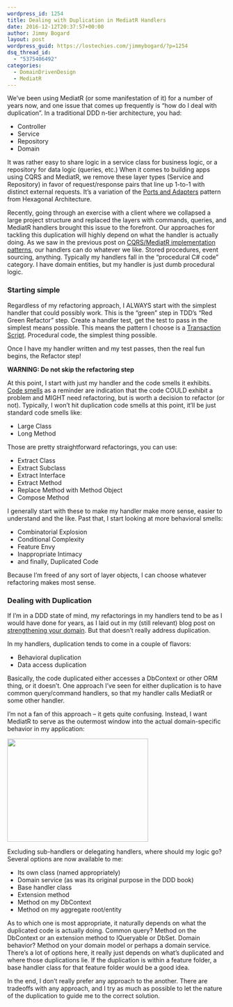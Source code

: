 ```yaml
---
wordpress_id: 1254
title: Dealing with Duplication in MediatR Handlers
date: 2016-12-12T20:37:57+00:00
author: Jimmy Bogard
layout: post
wordpress_guid: https://lostechies.com/jimmybogard/?p=1254
dsq_thread_id:
  - "5375406492"
categories:
  - DomainDrivenDesign
  - MediatR
---
```

We’ve been using MediatR (or some manifestation of it) for a number of years now, and one issue that comes up frequently is “how do I deal with duplication”. In a traditional DDD n-tier architecture, you had:

  * Controller
  * Service
  * Repository
  * Domain

It was rather easy to share logic in a service class for business logic, or a repository for data logic (queries, etc.) When it comes to building apps using CQRS and MediatR, we remove these layer types (Service and Repository) in favor of request/response pairs that line up 1-to-1 with distinct external requests. It’s a variation of the [Ports and Adapters](http://alistair.cockburn.us/Hexagonal+architecture) pattern from Hexagonal Architecture.

Recently, going through an exercise with a client where we collapsed a large project structure and replaced the layers with commands, queries, and MediatR handlers brought this issue to the forefront. Our approaches for tackling this duplication will highly depend on what the handler is actually doing. As we saw in the previous post on [CQRS/MediatR implementation patterns](https://lostechies.com/jimmybogard/2016/10/27/cqrsmediatr-implementation-patterns/), our handlers can do whatever we like. Stored procedures, event sourcing, anything. Typically my handlers fall in the “procedural C# code” category. I have domain entities, but my handler is just dumb procedural logic.

### Starting simple

Regardless of my refactoring approach, I ALWAYS start with the simplest handler that could possibly work. This is the “green” step in TDD’s “Red Green Refactor” step. Create a handler test, get the test to pass in the simplest means possible. This means the pattern I choose is a [Transaction Script](http://martinfowler.com/eaaCatalog/transactionScript.html). Procedural code, the simplest thing possible.

Once I have my handler written and my test passes, then the real fun begins, the Refactor step!

**WARNING: Do not skip the refactoring step**

At this point, I start with just my handler and the code smells it exhibits. [Code smells](https://martinfowler.com/bliki/CodeSmell.html) as a reminder are indication that the code COULD exhibit a problem and MIGHT need refactoring, but is worth a decision to refactor (or not). Typically, I won’t hit duplication code smells at this point, it’ll be just standard code smells like:

  * Large Class
  * Long Method

Those are pretty straightforward refactorings, you can use:

  * Extract Class
  * Extract Subclass
  * Extract Interface
  * Extract Method
  * Replace Method with Method Object
  * Compose Method

I generally start with these to make my handler make more sense, easier to understand and the like. Past that, I start looking at more behavioral smells:

  * Combinatorial Explosion
  * Conditional Complexity
  * Feature Envy
  * Inappropriate Intimacy
  * and finally, Duplicated Code

Because I’m freed of any sort of layer objects, I can choose whatever refactoring makes most sense.

### Dealing with Duplication

If I’m in a DDD state of mind, my refactorings in my handlers tend to be as I would have done for years, as I laid out in my (still relevant) blog post on [strengthening your domain](https://lostechies.com/jimmybogard/2010/02/04/strengthening-your-domain-a-primer/). But that doesn’t really address duplication.

In my handlers, duplication tends to come in a couple of flavors:

  * Behavioral duplication
  * Data access duplication

Basically, the code duplicated either accesses a DbContext or other ORM thing, or it doesn’t. One approach I’ve seen for either duplication is to have common query/command handlers, so that my handler calls MediatR or some other handler.

I’m not a fan of this approach – it gets quite confusing. Instead, I want MediatR to serve as the outermost window into the actual domain-specific behavior in my application:

[<img class="alignnone size-full wp-image-1255" src="https://lostechies.com/jimmybogard/files/2016/12/image.png" alt="" width="324" height="237" />](https://lostechies.com/jimmybogard/files/2016/12/image.png)

Excluding sub-handlers or delegating handlers, where should my logic go? Several options are now available to me:

  * Its own class (named appropriately)
  * Domain service (as was its original purpose in the DDD book)
  * Base handler class
  * Extension method
  * Method on my DbContext
  * Method on my aggregate root/entity

As to which one is most appropriate, it naturally depends on what the duplicated code is actually doing. Common query? Method on the DbContext or an extension method to IQueryable or DbSet. Domain behavior? Method on your domain model or perhaps a domain service. There’s a lot of options here, it really just depends on what’s duplicated and where those duplications lie. If the duplication is within a feature folder, a base handler class for that feature folder would be a good idea.

In the end, I don’t really prefer any approach to the another. There are tradeoffs with any approach, and I try as much as possible to let the nature of the duplication to guide me to the correct solution.